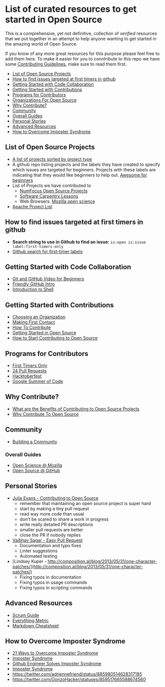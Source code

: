 # List of curated resources to get started in Open Source
This is a comprehensive, yet not definitive, collection of _verified_ resources that we put together in an attempt to help anyone wanting to get started in the amazing world of Open Source.

If you know of any more great resources for this purpose please feel free to add them here. To make it easier for you to conntribute to this repo we have some [Contributing Guidelines](./CONTRIBUTING.md), make sure to read them first.


<!-- TOC depthFrom:2 depthTo:6 withLinks:1 updateOnSave:1 orderedList:0 -->

- [List of Open Source Projects](#list-of-projects)
- [How to find issues targeted at first timers in github](#how-to-find-issues-targeted-at-first-timers-in-github)
- [Getting Started with Code Collaboration](#getting-started-with-code-collaboration)
- [Getting Started with Contributions](#getting-started-with-contributions)
- [Programs for Contributors](#programs-for-contributors)
- [Organizations For Open Source](#organizations-for-open-source)
- [Why Contribute?](#why-contribute)
- [Community](#community)
- [Overall Guides](#overall-guides)
- [Personal Stories](#personal-stories)
- [Advanced Resources](#advanced-resources)
- [How to Overcome Imposter Syndrome](#how-to-overcome-imposter-syndrome)

<!-- /TOC -->
## List of Open Source Projects
 - [A list of projects sorted by project type](https://opensource.com/resources/projects-and-applications)
 - A github repo listing projects and the labels they have created to specify which issues are targeted for beginners.  Projects with these labels are indicating that they would like beginners to help out. [Awesome for beginners](https://github.com/MunGell/awesome-for-beginners)
 - List of Projects we have contributed to
    - [NumFocus Open Source Projects](https://www.numfocus.org/open-source-projects/)
    - [Software Carpentry Lessons](https://software-carpentry.org/lessons/)
    - Web Browsers: [Mozilla open science](https://science.mozilla.org/projects)
 - [Apache Project List](https://www.apache.org/)
 
 ## How to find issues targeted at first timers in github
 - **Search string to use in Github to find an issue:** `is:open is:issue label:first-timers-only`
 - [Github search for first-timer labels](https://github.com/issues?utf8=%E2%9C%93&q=is%3Aopen+is%3Aissue+label%3Afirst-timers-only)

## Getting Started with Code Collaboration
- [Git and GitHub Video for Beginners](http://www.dataschool.io/git-and-github-videos-for-beginners/)
- [Friendly GitHub Intro](https://joeyklee.github.io/friendly-github-intro/)
- [Introduction to Shell](https://www.datacamp.com/courses/introduction-to-shell-for-data-science)

## Getting Started with Contributions
- [Choosing an Organization](https://google.github.io/gsocguides/student/choosing-an-organization)
- [Making First Contact](https://google.github.io/gsocguides/student/making-first-contact)
- [How To Contribute](https://opensource.guide/how-to-contribute/)
- [Getting Started in Open Source](https://blog.newrelic.com/2014/05/05/open-source_gettingstarted/)
- [How to Start Contributing to Open Source](https://www.developer.com/open/how-to-start-contributing-to-open-source.html)

## Programs for Contributors
- [First Timers Only](http://www.firsttimersonly.com/)
- [24 Pull Requests](https://24pullrequests.com/)
- [Hacktoberfest](https://hacktoberfest.digitalocean.com/)
- [Google Summer of Code](https://developers.google.com/open-source/gsoc/)

## Why Contribute?
- [What are the Benefits of Contributing to Open Source Projects](https://stackoverflow.com/questions/1152167/what-are-the-benefits-of-contributing-to-open-source-projects)
- [Why Contribute To Open Source](https://simpleprogrammer.com/2016/03/14/why-contribute-to-open-source/)

## Community
- [Building a Community](https://opensource.guide/building-community/)

### Overall Guides
- [Open Science @ Mozilla](https://mozillascience.github.io/open-science-leadership-workshop/index.html)
- [Open Source @ GitHub](https://opensource.guide/)

## Personal Stories
- [Julia Evans - Contributing to Open Source](https://jvns.ca/blog/2017/08/06/contributing-to-open-source/)
  * remember that maintaining an open source project is super hard
  * start by making a tiny pull request
  * read way more code than usual
  * don’t be scared to share a work in progress
  * write really detailed PR descriptions
  * smaller pull requests are better
  * close the PR if nobody replies
- [Vaibhav Sagar - Easy Pull Request](http://vaibhavsagar.com/blog/2017/07/31/easy-pull-requests/index.html)
  * Documentation and typo fixes
  * Linter suggestions
  * Automated testing
- [Lindsey Kuper - http://composition.al/blog/2013/05/31/one-character-patches/](http://composition.al/blog/2013/05/31/one-character-patches/)
  * Fixing typos in documentation
  * Fixing typos in usage commands
  * Fixing typos in scripting commands
## Advanced Resources
- [Scrum Guide](http://www.scrumguides.org/scrum-guide.html)
- [Everything Metric](https://opensource.guide/metrics/)
- [Markdown Cheatsheet](https://github.com/adam-p/markdown-here/wiki/Markdown-Cheatsheet)
## How to Overcome Imposter Syndrome
 - [21 Ways to Overcome Imposter Syndrome](https://startupbros.com/21-ways-overcome-impostor-syndrome/)
 - [Imposter Syndrome](https://brohrer.github.io/imposter_syndrome.html)
 - [Github Engineer Solves Imposter Syndrome](http://www.businessinsider.com/github-engineer-solves-imposter-syndrome-2015-5)
 - [Imposter Syndrome](https://github.com/dbgrandi/imposter-syndrome-talk/blob/master/imposter_syndrome.md)
 - https://twitter.com/adriennefriend/status/885980514628317185
 - https://twitter.com/GonzoHacker/statuses/859517665588674560
